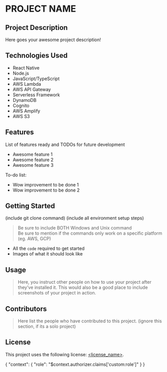 # PROJECT NAME

## Project Description

Here goes your awesome project description!

## Technologies Used

* React Native
* Node.js
* JavaScript/TypeScript
* AWS Lambda
* AWS API Gateway
* Serverless Framework
* DynamoDB
* Cognito
* AWS Amplify
* AWS S3


## Features

List of features ready and TODOs for future development
* Awesome feature 1
* Awesome feature 2
* Awesome feature 3

To-do list:
* Wow improvement to be done 1
* Wow improvement to be done 2

## Getting Started
   
(include git clone command)
(include all environment setup steps)

> Be sure to include BOTH Windows and Unix command  
> Be sure to mention if the commands only work on a specific platform (eg. AWS, GCP)

- All the `code` required to get started
- Images of what it should look like

## Usage

> Here, you instruct other people on how to use your project after they’ve installed it. This would also be a good place to include screenshots of your project in action.

## Contributors

> Here list the people who have contributed to this project. (ignore this section, if its a solo project)

## License

This project uses the following license: [<license_name>](<link>).

{
    "context": {
      "role": "$context.authorizer.claims['custom:role']"
    }
}
